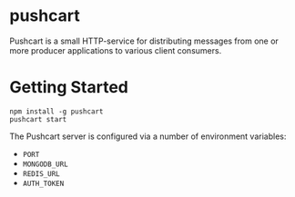 pushcart
========

Pushcart is a small HTTP-service for distributing messages from one or more producer applications to various client consumers.

# Getting Started

    npm install -g pushcart
    pushcart start

The Pushcart server is configured via a number of environment variables:

* `PORT`
* `MONGODB_URL`
* `REDIS_URL`
* `AUTH_TOKEN`